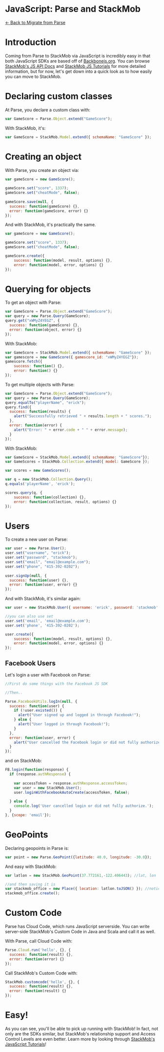 # JavaScript: Parse and StackMob

<a href="https://www.stackmob.com/parse/">&larr; Back to Migrate from Parse</a>

# Introduction

Coming from Parse to StackMob via JavaScript is incredibly easy in that both JavaScript SDKs are based off of <a href="http://backbonejs.org" target="_blank">Backbonejs.org</a>.  You can browse <a href="https://developer.stackmob.com/stackmob-js-sdk/api-docs" target="_blank">StackMob's JS API Docs</a> and <a href="http://developer.stackmob.com/tutorials/js" target="_blank">StackMob JS Tutorials</a> for more detailed information, but for now, let's get down into a quick look as to how easily you can move to StackMob.

# Declaring custom classes

At Parse, you declare a custom class with:

```js
var GameScore = Parse.Object.extend("GameScore");
```

With StackMob, it's:

```js
var GameScore = StackMob.Model.extend({ schemaName: "GameScore" });
```

# Creating an object

With Parse, you create an object via:

```js
var gameScore = new GameScore();
 
gameScore.set("score", 1337);
gameScore.set("cheatMode", false);
 
gameScore.save(null, {
  success: function(gameScore) {},
  error: function(gameScore, error) {}
});
```

And with StackMob, it's practically the same.

```js
var gameScore = new GameScore();

gameScore.set("score", 1337);
gameScore.set("cheatMode", false);

gameScore.create({
	success: function(model, result, options) {},
	error: function(model, error, options) {}
});
```

# Querying for objects

To get an object with Parse:

```js
var GameScore = Parse.Object.extend("GameScore");
var query = new Parse.Query(GameScore);
query.get("xWMyZ4YEGZ", {
  success: function(gameScore) {},
  error: function(object, error) {}
});
```

With StackMob:

```js
var GameScore = StackMob.Model.extend({ schemaName: "GameScore" });
var gamescore = new GameScore({ gamescore_id: "xWMyZ4YEGZ"});
gamescore.fetch({
	success: function() {},
	error: function() {}
});
```

To get multiple objects with Parse:

```js
var GameScore = Parse.Object.extend("GameScore");
var query = new Parse.Query(GameScore);
query.equalTo("playerName", "erick");
query.find({
  success: function(results) {
    alert("Successfully retrieved " + results.length + " scores.");
  },
  error: function(error) {
    alert("Error: " + error.code + " " + error.message);
  }
});
```

With StackMob:

```js
var GameScore = StackMob.Model.extend({ schemaName: "GameScore"});
var GameScores = StackMob.Collection.extend({ model: GameScore });

var scores = new GameScores();

var q = new StackMob.Collection.Query();
q.equals('playerName', 'erick');

scores.query(q, {
	success: function(collection) {},
	error: function(collection, result, options) {}
});
```


# Users

To create a new user on Parse:

```js
var user = new Parse.User();
user.set("username", "erick");
user.set("password", "stackmob");
user.set("email", "email@example.com");
user.set("phone", "415-392-0202");
 
user.signUp(null, {
  success: function(user) {},
  error: function(user, error) {}
});
```

And with StackMob, it's similar again:

```js
var user = new StackMob.User({ username: 'erick', password: 'stackmob' });

//you can also use set
user.set('email', 'email@example.com');
user.set('phone', '415-392-0202');

user.create({
	success: function(model, result, options) {},
	error: function(model, error, options) {}
});
```

## Facebook Users

Let's login a user with Facebook on Parse:

```js
//First do some things with the Facebook JS SDK

//Then..

Parse.FacebookUtils.logIn(null, {
  success: function(user) {
    if (!user.existed()) {
      alert("User signed up and logged in through Facebook!");
    } else {
      alert("User logged in through Facebook!");
    }
  },
  error: function(user, error) {
    alert("User cancelled the Facebook login or did not fully authorize.");
  }
});
```

and on StackMob:

```js
FB.login(function(response) {
  if (response.authResponse) {
 
    var accessToken = response.authResponse.accessToken;
    var user = new StackMob.User();
    user.loginWithFacebookAutoCreate(accessToken, false);
 
  } else {
    console.log('User cancelled login or did not fully authorize.');
  }
}, {scope: 'email'});
```


# GeoPoints

Declaring geopoints in Parse is:

```js
var point = new Parse.GeoPoint({latitude: 40.0, longitude: -30.0});
```

And easy with StackMob:

```js
var latlon = new StackMob.GeoPoint(37.772161,-122.406443); //lat, lon

//and then saving it is
var stackmob_office = new Place({ location: latlon.toJSON() }); //notice "toJSON()"
stackmob_office.create();
```

# Custom Code

Parse has Cloud Code, which runs JavaScript serverside.  You can write server-side StackMob's Custom Code in Java and Scala and call it as well.

With Parse, call Cloud Code with:

```js
Parse.Cloud.run('hello', {}, {
  success: function(result) {},
  error: function(error) {}
});
```

Call StackMob's Custom Code with:

```js
StackMob.customcode('hello', {}, {
  success: function(result) {},
  error: function(result) {}
});
```

# Easy!

As you can see, you'll be able to pick up running with StackMob!  In fact, not only are the SDKs similar, but StackMob's relationship support and Access Control Levels are even better.  Learn more by looking through <a href="http://developer.stackmob.com/tutorials/js" target="_blank">StackMob's JavaScript Tutorials</a>!
